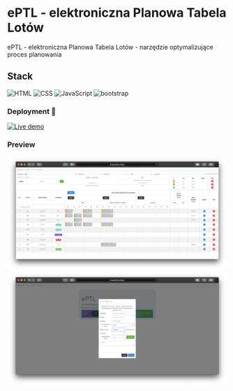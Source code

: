 # ePTL - elektroniczna Planowa Tabela Lotów 

ePTL - elektroniczna Planowa Tabela Lotów - narzędzie optymalizujące proces planowania

## Stack
![HTML](https://img.shields.io/badge/html-%234ea94b.svg?style=for-the-badge&logo=HTML&logoColor=white) 
![CSS](https://img.shields.io/badge/css-%23404d59.svg?style=for-the-badge&logo=CSS&logoColor=%2361DAFB) 
![JavaScript](https://img.shields.io/badge/JavaScript-%2320232a.svg?style=for-the-badge&logo=JavaScript&logoColor=%2361DAFB) 
![bootstrap](https://img.shields.io/badge/bootstrap-6DA55F?style=for-the-badge&logo=bootstrap&logoColor=white)

### Deployment 👋 
[![Live demo](https://img.shields.io/badge/live_demo-hosting_ct8.pl-green)][live]

### Preview
![preview][preview1-url]
![preview][preview2-url]

[preview1-url]: https://raw.githubusercontent.com/pajlotapps/eptl/main/preview/preview_001.png
[preview2-url]: https://raw.githubusercontent.com/pajlotapps/eptl/main/preview/preview_002.png

[live]: https://eptl.bha.ct8.pl/